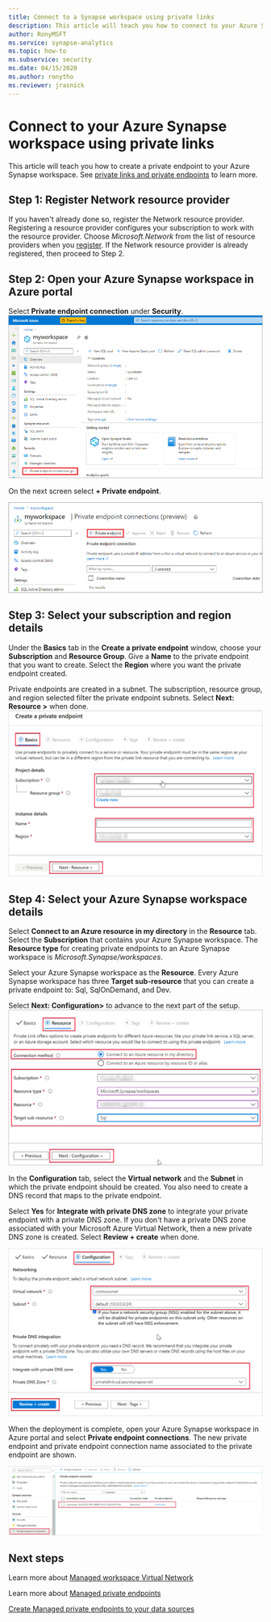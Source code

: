 ```yaml
---
title: Connect to a Synapse workspace using private links
description: This article will teach you how to connect to your Azure Synapse workspace using private links
author: RonyMSFT 
ms.service: synapse-analytics 
ms.topic: how-to
ms.subservice: security 
ms.date: 04/15/2020 
ms.author: ronytho
ms.reviewer: jrasnick
---
```


# Connect to your Azure Synapse workspace using private links

This article will teach you how to create a private endpoint to your Azure Synapse workspace. See [private links and private endpoints](https://docs.microsoft.com/azure/private-link/) to learn more.

## Step 1: Register Network resource provider

If you haven't already done so, register the Network resource provider. Registering a resource provider configures your subscription to work with the resource provider. Choose *Microsoft.Network* from the list of resource providers when you [register](https://docs.microsoft.com/azure/azure-resource-manager/management/resource-providers-and-types). If the Network resource provider is already registered, then proceed to Step 2.

## Step 2: Open your Azure Synapse workspace in Azure portal

Select **Private endpoint connection** under **Security**. 
![Open Azure Synapse workspace in Azure portal](./media/how-to-connect-to-workspace-with-private-links/private-endpoint-1.png)

On the next screen select **+ Private endpoint**.

![Open Private endpoint in Azure portal](./media/how-to-connect-to-workspace-with-private-links/private-endpoint-1a.png)

## Step 3: Select your subscription and region details

Under the **Basics** tab in the **Create a private endpoint** window, choose your **Subscription** and **Resource Group**. Give a **Name** to the private endpoint that you want to create. Select the **Region** where you want the private endpoint created.

Private endpoints are created in a subnet. The subscription, resource group, and region selected filter the private endpoint subnets. Select **Next: Resource >** when done.
![Select subscription and region details 1](./media/how-to-connect-to-workspace-with-private-links/private-endpoint-2.png)

## Step 4: Select your Azure Synapse workspace details

Select **Connect to an Azure resource in my directory** in the **Resource** tab. Select the **Subscription** that contains your Azure Synapse workspace. The **Resource type** for creating private endpoints to an Azure Synapse workspace is *Microsoft.Synapse/workspaces*.

Select your Azure Synapse workspace as the **Resource**. Every Azure Synapse workspace has three **Target sub-resource** that you can create a private endpoint to: Sql, SqlOnDemand, and Dev.

Select **Next: Configuration>** to advance to the next part of the setup.
![Select subscription and region details 2](./media/how-to-connect-to-workspace-with-private-links/private-endpoint-3.png)

In the **Configuration** tab, select the **Virtual network** and the **Subnet** in which the private endpoint should be created. You also need to create a DNS record that maps to the private endpoint.

Select **Yes** for **Integrate with private DNS zone** to integrate your private endpoint with a private DNS zone. If you don't have a private DNS zone associated with your Microsoft Azure Virtual Network, then a new private DNS zone is created. Select **Review + create** when done.

![Select subscription and region details 3](./media/how-to-connect-to-workspace-with-private-links/private-endpoint-4.png)

When the deployment is complete, open your Azure Synapse workspace in Azure portal and select **Private endpoint connections**. The new private endpoint and private endpoint connection name associated to the private endpoint are shown.

![Select subscription and region details 4](./media/how-to-connect-to-workspace-with-private-links/private-endpoint-5.png)

## Next steps

Learn more about [Managed workspace Virtual Network](./synapse-workspace-managed-vnet.md)

Learn more about [Managed private endpoints](./synapse-workspace-managed-private-endpoints.md)

[Create Managed private endpoints to your data sources](./how-to-create-managed-private-endpoints.md)
